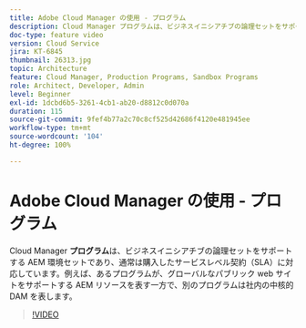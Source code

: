 ```yaml
---
title: Adobe Cloud Manager の使用 - プログラム
description: Cloud Manager プログラムは、ビジネスイニシアチブの論理セットをサポートする AEM 環境セットであり、通常は購入したサービスレベル契約（SLA）に対応しています。例えば、あるプログラムが、グローバルなパブリック web サイトをサポートする AEM リソースを表す一方で、別のプログラムは社内の中核的 DAM を表します。
doc-type: feature video
version: Cloud Service
jira: KT-6845
thumbnail: 26313.jpg
topic: Architecture
feature: Cloud Manager, Production Programs, Sandbox Programs
role: Architect, Developer, Admin
level: Beginner
exl-id: 1dcbd6b5-3261-4cb1-ab20-d8812c0d070a
duration: 115
source-git-commit: 9fef4b77a2c70c8cf525d42686f4120e481945ee
workflow-type: tm+mt
source-wordcount: '104'
ht-degree: 100%

---
```


# Adobe Cloud Manager の使用 - プログラム

Cloud Manager **プログラム**&#x200B;は、ビジネスイニシアチブの論理セットをサポートする AEM 環境セットであり、通常は購入したサービスレベル契約（SLA）に対応しています。例えば、あるプログラムが、グローバルなパブリック web サイトをサポートする AEM リソースを表す一方で、別のプログラムは社内の中核的 DAM を表します。

>[!VIDEO](https://video.tv.adobe.com/v/26313?quality=12&learn=on)
